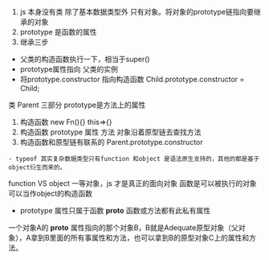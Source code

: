 1. js 本身没有类 除了基本数据类型外 只有对象。将对象的prototype链指向要继承的对象 
2. prototype 是函数的属性
3. 继承三步
 - 父类的构造函数执行一下，相当于super()
  - prototype属性指向 父类的实例
   - 将prototype.constructor 指向构造函数 Child.prototype.constructor = Child;

   类 Parent 三部分 prototype是方法上的属性
   1. 构造函数 new Fn(){}  this=>{}
   2. 构造函数 prototype 属性 方法
      对象沿着原型链去查找方法
   3. 构造函数和原型链有联系的
      Parent.prototype.constructor

    - typeof 其实复杂数据类型只有function 和object 是语法原生支持的，其他的都是基于object衍生而来的。

function VS object
    一等对象，js 才是真正的面向对象
    函数是可以被执行的对象
    可以当作object的构造函数

- prototype 属性只属于函数
 __proto__ 函数或方法都有此私有属性 

 一个对象A的 __proto__ 属性指向的那个对象B，B就是Adequate原型对象（父对象），A拿到B里面的所有事属性和方法，也可以拿到B的原型对象C上的属性和方法。